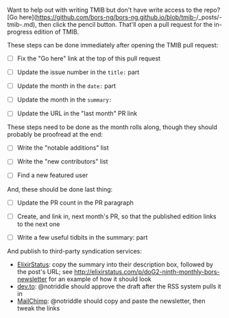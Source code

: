 <!-- this template should be used for TMIB pull requests; other pull requests should not use it -->

Want to help out with writing TMIB but don't have write access to the repo?
[Go here](https://github.com/bors-ng/bors-ng.github.io/blob/tmib-<ISSUE NUMBER>/_posts/<ISSUE PUBLISH DATE>-tmib-<ISSUE NUMBER>.md), then click the pencil button. That'll open a pull request for the in-progress edition of TMIB.

These steps can be done immediately after opening the TMIB pull request:

- [ ] Fix the "Go here" link at the top of this pull request

- [ ] Update the issue number in the `title:` part

- [ ] Update the month in the `date:` part

- [ ] Update the month in the `summary:`

- [ ] Update the URL in the "last month" PR link

These steps need to be done as the month rolls along, though they should probably be proofread at the end:

- [ ] Write the "notable additions" list

- [ ] Write the "new contributors" list

- [ ] Find a new featured user

And, these should be done last thing:

- [ ] Update the PR count in the PR paragraph

- [ ] Create, and link in, next month's PR, so that the published edition links to the next one

- [ ] Write a few useful tidbits in the summary: part

And publish to third-party syndication services:

- [ElixirStatus](https://elixirstatus.com): copy the summary into their description box, followed by the post's URL; see <http://elixirstatus.com/p/doG2-ninth-monthly-bors-newsletter> for an example of how it should look
- [dev.to](https://dev.to): @notriddle should approve the draft after the RSS system pulls it in
- [MailChimp](https://us19.admin.mailchimp.com/lists/): @notriddle should copy and paste the newsletter, then tweak the links
